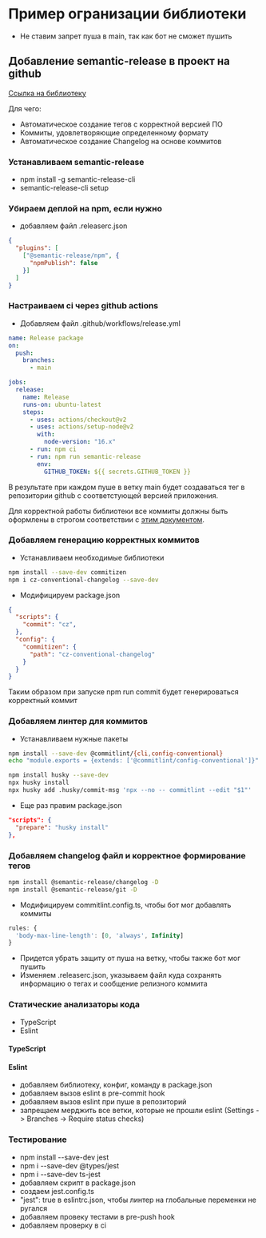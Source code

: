 # Пример огранизации библиотеки

- Не ставим запрет пуша в main, так как бот не сможет пушить

## Добавление semantic-release в проект на github

[Ссылка на библиотеку](https://github.com/semantic-release/semantic-release)

Для чего:
- Автоматическое создание тегов с корректной версией ПО
- Коммиты, удовлетворяющие определенному формату
- Автоматическое создание Changelog на основе коммитов

### Устанавливаем semantic-release

- npm install -g semantic-release-cli
- semantic-release-cli setup

### Убираем деплой на npm, если нужно

- добавляем файл .releaserc.json
```json
{
  "plugins": [
    ["@semantic-release/npm", {
      "npmPublish": false
    }]
  ]
}
```

### Настраиваем ci через github actions

- Добавляем файл .github/workflows/release.yml

```yml
name: Release package
on:
  push:
    branches:
      - main

jobs:
  release:
    name: Release
    runs-on: ubuntu-latest
    steps:
      - uses: actions/checkout@v2
      - uses: actions/setup-node@v2
        with:
          node-version: "16.x"
      - run: npm ci
      - run: npm run semantic-release
        env:
          GITHUB_TOKEN: ${{ secrets.GITHUB_TOKEN }}
```

В результате при каждом пуше в ветку main будет создаваться тег в репозитории github с соответстующей версией приложения.

Для корректной работы библиотеки все коммиты должны быть оформлены в строгом соответствии с [этим документом](https://github.com/angular/angular/blob/master/CONTRIBUTING.md#-commit-message-format).

### Добавляем генерацию корректных коммитов

- Устанавливаем необходимые библиотеки

```bash
npm install --save-dev commitizen
npm i cz-conventional-changelog --save-dev
```

- Модифицируем package.json

```json
{
  "scripts": {
    "commit": "cz",
  },
  "config": {
    "commitizen": {
      "path": "cz-conventional-changelog"
    }
  }
}
```

Таким образом при запуске npm run commit будет генерироваться корректный коммит

### Добавляем линтер для коммитов

- Устанавливаем нужные пакеты

```bash
npm install --save-dev @commitlint/{cli,config-conventional}
echo "module.exports = {extends: ['@commitlint/config-conventional']}" > commitlint.config.js

npm install husky --save-dev
npx husky install
npx husky add .husky/commit-msg 'npx --no -- commitlint --edit "$1"'
```

- Еще раз правим package.json

```json
"scripts": {
  "prepare": "husky install"
},
```

### Добавляем changelog файл и корректное формирование тегов

```bash
npm install @semantic-release/changelog -D
npm install @semantic-release/git -D
```

- Модифицируем commitlint.config.ts, чтобы бот мог добавлять коммиты

```ts
rules: {
  'body-max-line-length': [0, 'always', Infinity]
}
```

- Придется убрать защиту от пуша на ветку, чтобы также бот мог пушить
- Изменяем .releaserc.json, указываем файл куда сохранять информацию о тегах и сообщение релизного коммита

### Статические анализаторы кода

- TypeScript
- Eslint


#### TypeScript

#### Eslint

- добавляем библиотеку, конфиг, команду в package.json
- добавляем вызов eslint в pre-commit hook
- добавляем вызов eslint при пуше в репозиторий
- запрещаем мерджить все ветки, которые не прошли eslint (Settings -> Branches -> Require status checks)

### Тестирование

- npm install --save-dev jest
- npm i --save-dev @types/jest
- npm i --save-dev ts-jest
- добавляем скрипт в package.json
- создаем jest.config.ts
- "jest": true в eslintrc.json, чтобы линтер на глобальные переменки не ругался
- добавляем провеку тестами в pre-push hook
- добавляем проверку в ci
